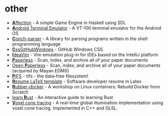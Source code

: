 # other

- [**A**ffection](https://github.com/nek0/affection) - A simple Game Engine in Haskell using SDL
- [**A**ndroid Terminal Emulator](https://github.com/jackpal/Android-Terminal-Emulator) - A VT-100 terminal emulator for the Android OS
- [**C**onch-parser](https://github.com/ipetkov/conch-parser) - A library for parsing programs written in the shell programming language
- [**C**ssGitHubWindows](https://github.com/Athari/CssGitHubWindows) - GitHub Windows CSS
- [**I**deaVim](https://github.com/JetBrains/ideavim) - Vim emulation plug-in for IDEs based on the IntelliJ platform
- [**P**aperless](https://github.com/danielquinn/paperless) - Scan, index, and archive all of your paper documents
- [Open **P**aperless](https://github.com/zhoubear/open-paperless) - Scan, index, and archive all of your paper documents (acquired by Mayan EDMS)
- [**P**iFS](https://github.com/philipl/pifs) - πfs - the data-free filesystem!
- [**R**esume LaTeX template](https://github.com/sb2nov/resume) - Software developer resume in Latex
- [**R**ubber-docker](https://github.com/Fewbytes/rubber-docker) - A workshop on Linux containers: Rebuild Docker from Scratch
- [learn **R**ust](https://github.com/toidiu/learn-rust) - An interactive guide to learning Rust
- [**V**oxel cone tracing](https://github.com/Friduric/voxel-cone-tracing) - A real-time global illumination implementation using voxel cone tracing. Implemented in C++ and GLSL.